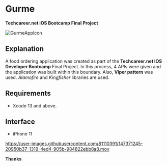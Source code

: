 # Gurme
**Techcareer.net iOS Bootcamp Final Project** <br/>

![GurmeAppIcon](https://user-images.githubusercontent.com/81110391/147370133-d47f05be-7df2-4ffc-89a5-ec258100e7be.png)


## Explanation
A food ordering application was created as part of the **Techcareer.net IOS Developer Bootcamp** Final Project.  In this process, 4 APIs were given and the application was built within this boundary. Also, **Viper pattern** was used. *Alamofire* and *Kingfisher* libraries are used.

## Requirements
* Xcode 13 and above.

## Interface
* iPhone 11 <br/>



https://user-images.githubusercontent.com/81110391/147371245-20950b37-1319-4ed4-905b-984822ebb8a8.mov



**Thanks**
